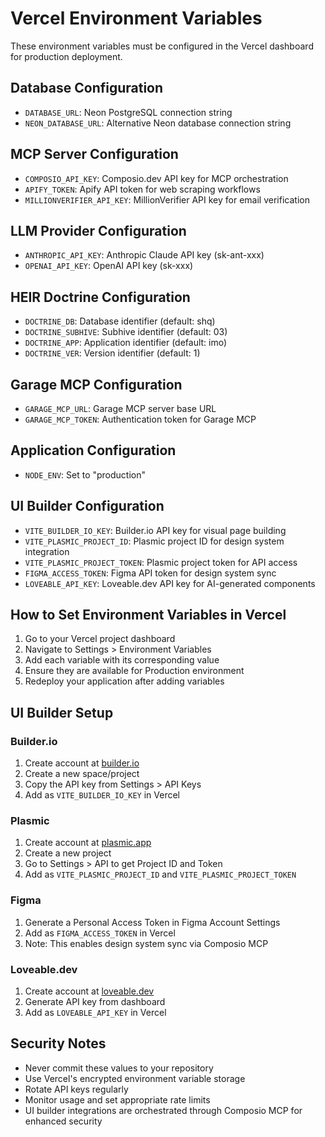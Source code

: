 <!--
─────────────────────────────────────────────
📁 CTB Classification Metadata
─────────────────────────────────────────────
CTB Branch: sys/security-audit
Barton ID: 04.04.11
Unique ID: CTB-975894A3
Blueprint Hash:
Last Updated: 2025-10-23
Enforcement: HEIR
─────────────────────────────────────────────
-->

# Vercel Environment Variables

These environment variables must be configured in the Vercel dashboard for production deployment.

## Database Configuration
- `DATABASE_URL`: Neon PostgreSQL connection string
- `NEON_DATABASE_URL`: Alternative Neon database connection string

## MCP Server Configuration
- `COMPOSIO_API_KEY`: Composio.dev API key for MCP orchestration
- `APIFY_TOKEN`: Apify API token for web scraping workflows
- `MILLIONVERIFIER_API_KEY`: MillionVerifier API key for email verification

## LLM Provider Configuration
- `ANTHROPIC_API_KEY`: Anthropic Claude API key (sk-ant-xxx)
- `OPENAI_API_KEY`: OpenAI API key (sk-xxx)

## HEIR Doctrine Configuration
- `DOCTRINE_DB`: Database identifier (default: shq)
- `DOCTRINE_SUBHIVE`: Subhive identifier (default: 03)
- `DOCTRINE_APP`: Application identifier (default: imo)
- `DOCTRINE_VER`: Version identifier (default: 1)

## Garage MCP Configuration
- `GARAGE_MCP_URL`: Garage MCP server base URL
- `GARAGE_MCP_TOKEN`: Authentication token for Garage MCP

## Application Configuration
- `NODE_ENV`: Set to "production"

## UI Builder Configuration
- `VITE_BUILDER_IO_KEY`: Builder.io API key for visual page building
- `VITE_PLASMIC_PROJECT_ID`: Plasmic project ID for design system integration
- `VITE_PLASMIC_PROJECT_TOKEN`: Plasmic project token for API access
- `FIGMA_ACCESS_TOKEN`: Figma API token for design system sync
- `LOVEABLE_API_KEY`: Loveable.dev API key for AI-generated components

## How to Set Environment Variables in Vercel

1. Go to your Vercel project dashboard
2. Navigate to Settings > Environment Variables
3. Add each variable with its corresponding value
4. Ensure they are available for Production environment
5. Redeploy your application after adding variables

## UI Builder Setup

### Builder.io
1. Create account at [builder.io](https://builder.io)
2. Create a new space/project
3. Copy the API key from Settings > API Keys
4. Add as `VITE_BUILDER_IO_KEY` in Vercel

### Plasmic
1. Create account at [plasmic.app](https://plasmic.app)
2. Create a new project
3. Go to Settings > API to get Project ID and Token
4. Add as `VITE_PLASMIC_PROJECT_ID` and `VITE_PLASMIC_PROJECT_TOKEN`

### Figma
1. Generate a Personal Access Token in Figma Account Settings
2. Add as `FIGMA_ACCESS_TOKEN` in Vercel
3. Note: This enables design system sync via Composio MCP

### Loveable.dev
1. Create account at [loveable.dev](https://loveable.dev)
2. Generate API key from dashboard
3. Add as `LOVEABLE_API_KEY` in Vercel

## Security Notes

- Never commit these values to your repository
- Use Vercel's encrypted environment variable storage
- Rotate API keys regularly
- Monitor usage and set appropriate rate limits
- UI builder integrations are orchestrated through Composio MCP for enhanced security